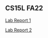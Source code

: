 ## CS15L FA22
[Lab Report 1](https://moonwsy.github.io/cse15l-lab-reports/lab-report-1-week-0.html)

[Lab Report 2](https://moonwsy.github.io/cse15l-lab-reports/lab-report-1-week-1.html)